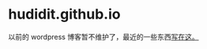 hudidit.github.io
=================

以前的 wordpress 博客暂不维护了，最近的一些东西[写在这。](https://github.com/hudidit/hudidit.github.io/issues)
